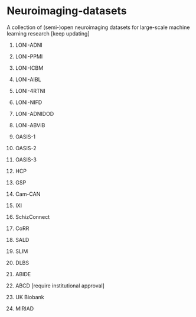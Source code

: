 # Neuroimaging-datasets
A collection of (semi-)open neuroimaging datasets for large-scale machine learning research [keep updating]

1. LONI-ADNI

2. LONI-PPMI

3. LONI-ICBM

4. LONI-AIBL

5. LONI-4RTNI

6. LONI-NIFD

7. LONI-ADNIDOD

8. LONI-ABVIB

9. OASIS-1

10. OASIS-2

11. OASIS-3

12. HCP

13. GSP

14. Cam-CAN

15. IXI

16. SchizConnect

17. CoRR

18. SALD

19. SLIM

20. DLBS

21. ABIDE

22. ABCD
[require institutional approval]

23. UK Biobank

24. MIRIAD

